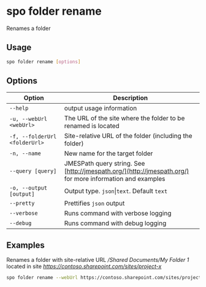 # spo folder rename

Renames a folder

## Usage

```sh
spo folder rename [options]
```

## Options

Option|Description
------|-----------
`--help`|output usage information
`-u, --webUrl <webUrl>`|The URL of the site where the folder to be renamed is located
`-f, --folderUrl <folderUrl>`|Site-relative URL of the folder (including the folder)
`-n, --name`|New name for the target folder
`--query [query]`|JMESPath query string. See [http://jmespath.org/](http://jmespath.org/) for more information and examples
`-o, --output [output]`|Output type. `json`&#x7c;`text`. Default `text`
`--pretty`|Prettifies `json` output
`--verbose`|Runs command with verbose logging
`--debug`|Runs command with debug logging

## Examples

Renames a folder with site-relative URL _/Shared Documents/My Folder 1_ located in site _https://contoso.sharepoint.com/sites/project-x_

```sh
spo folder rename --webUrl https://contoso.sharepoint.com/sites/project-x --folderUrl '/Shared Documents/My Folder 1' --name 'My Folder 2'
```